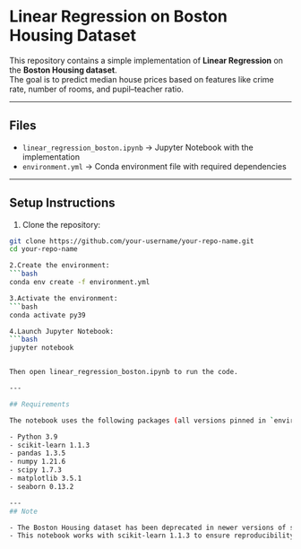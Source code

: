 # Linear Regression on Boston Housing Dataset 

This repository contains a simple implementation of **Linear Regression** on the **Boston Housing dataset**.  
The goal is to predict median house prices based on features like crime rate, number of rooms, and pupil–teacher ratio.

---

## Files
- `linear_regression_boston.ipynb` → Jupyter Notebook with the implementation  
- `environment.yml` → Conda environment file with required dependencies  

---

## Setup Instructions

1. Clone the repository:
```bash
git clone https://github.com/your-username/your-repo-name.git
cd your-repo-name

2.Create the environment:
```bash
conda env create -f environment.yml

3.Activate the environment:
```bash
conda activate py39

4.Launch Jupyter Notebook:
```bash
jupyter notebook


Then open linear_regression_boston.ipynb to run the code.

---

## Requirements

The notebook uses the following packages (all versions pinned in `environment.yml`):

- Python 3.9
- scikit-learn 1.1.3
- pandas 1.3.5
- numpy 1.21.6
- scipy 1.7.3
- matplotlib 3.5.1
- seaborn 0.13.2

---
## Note

- The Boston Housing dataset has been deprecated in newer versions of scikit-learn.
- This notebook works with scikit-learn 1.1.3 to ensure reproducibility.

